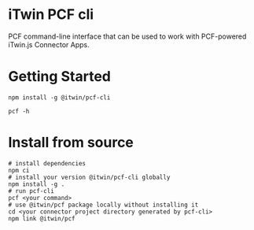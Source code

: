 # iTwin PCF cli

PCF command-line interface that can be used to work with PCF-powered iTwin.js Connector Apps. 

# Getting Started 

```console
npm install -g @itwin/pcf-cli
```

```console
pcf -h
```

# Install from source

```console
# install dependencies
npm ci
# install your version @itwin/pcf-cli globally
npm install -g .
# run pcf-cli
pcf <your command> 
# use @itwin/pcf package locally without installing it
cd <your connector project directory generated by pcf-cli>
npm link @itwin/pcf
```
